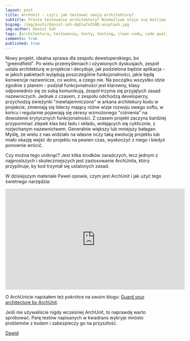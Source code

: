 ```yaml
---
layout: post
title: ArchUnit - czyli jak testować swoją architekturę?
subtitle: Proste testowanie architektury? Niemożliwe staje się możliwe!
bigimg: /img/posts/danist-soh-dqXiw7nCb9Q-unsplash.jpg
img-author: Danist Soh
tags: [architektura, testowanie, testy, testing, clean code, code quality]
comments: true
published: true
---
```


Nowy projekt, idealna sprawa dla zespołu deweloperskiego, bo "greendfield". Po wielu przemyśleniach i ożywionych dyskusjach, zespół ustala architekturę w projekcie i decyduje, jak podzielona będzie
aplikacja - w jakich pakietach wylądują poszczególne funkcjonalności, jakie będą konwencje nazwenicze, co wolno, a czego nie. Na początku wszystko idzie zgodnie z planem - podział funkcjonalności
jest klarowny, klasy odpowiednio się ze sobą komunikują, zespół trzyma się przyjętych zasad nazewniczych. Jednak z czasem, z zespołu odchodzą developerzy, przychodzą świeżynki "niewtajemniczone"
w arkana architekury kodu w projekcie, zmieniają się liderzy mający różne wizje rozwoju owego softu, w końcu i regularnie pojawiają się okresy wzmożonego "ciśnienia" na dowożenie krytycznych funkcjonalności.
Z czasem projekt zaczyna bardziej przypominać zlepek klas bez ładu i składu, wołających się cyklicznie, z rozjechanym nazewnictwem. Generalnie większy lub mniejszy bałagan. Myślę, że wielu z nas
widziało na własne oczy taką ewolucję projektu lub miało okazję wejść do projektu na pewien czas, wyskoczyć z niego i kiedyś ponownie wrócić.

Czy można tego uniknąć? Jest kilka środków zaradczych,
lecz jednym z najprostszych i skuteczniejszych jest zastosowanie ArchUnita, który przypilnuje, by kod trzymał się ustalonych zasad.

W dzisiejszym materiale Pawel opowie, czym jest ArchUnit i jak użyć tego świetnego narzędzia:

<div style="text-align: center;">
    <iframe width="560" height="315" src="https://www.youtube.com/embed/uv98TxaRq-w" title="YouTube video player" frameborder="0" allow="accelerometer; autoplay; clipboard-write; encrypted-media; gyroscope; picture-in-picture" allowfullscreen></iframe>
</div>

O ArchUnicie napisałem też pokrótce na swoim blogu: [Guard your architecture by ArchUnit](https://unknownexception.eu/2021-08-12-archunit).

Jeśli nie używaliście nigdy wcześniej ArchUnit, to naprawdę warto spróbować. Parę testów napisanych w kwadrans wykryje mnósto problemów z kodem i zabezpieczy go na przyszłość.

[Dawid](https://unknownexception.eu)